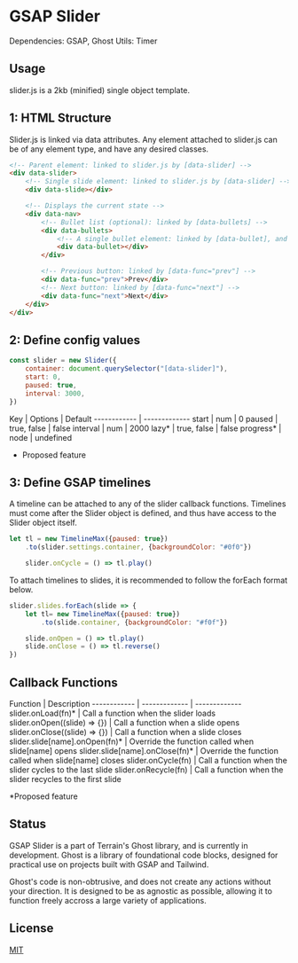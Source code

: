 # GSAP Slider

Dependencies: GSAP, Ghost Utils: Timer

## Usage

slider.js is a 2kb (minified) single object template. 

## 1: HTML Structure
Slider.js is linked via data attributes. Any element attached to slider.js can be of any element type, and have any desired classes.

```html
<!-- Parent element: linked to slider.js by [data-slider] -->
<div data-slider>
    <!-- Single slide element: linked to slider.js by [data-slider] -->
    <div data-slide></div>

    <!-- Displays the current state -->
    <div data-nav>
        <!-- Bullet list (optional): linked by [data-bullets] -->
        <div data-bullets>
            <!-- A single bullet element: linked by [data-bullet], and used to generate additional bullets based on slider.length -->
            <div data-bullet></div>
        </div>

        <!-- Previous button: linked by [data-func="prev"] -->
        <div data-func="prev">Prev</div>
        <!-- Next button: linked by [data-func="next"] -->
        <div data-func="next">Next</div>
    </div>
</div>
```

## 2: Define config values

```javascript
const slider = new Slider({
    container: document.querySelector("[data-slider]"),
    start: 0,
    paused: true,
    interval: 3000,
})
```

Key | Options | Default
------------ | -------------
start | num | 0
paused | true, false | false
interval | num | 2000
lazy* | true, false | false
progress* | node | undefined

* Proposed feature

## 3: Define GSAP timelines

A timeline can be attached to any of the slider callback functions. Timelines must come after the Slider object is defined, and thus have access to the Slider object itself. 

```javascript
let tl = new TimelineMax({paused: true})
    .to(slider.settings.container, {backgroundColor: "#0f0"})

    slider.onCycle = () => tl.play()
```

To attach timelines to slides, it is recommended to follow the forEach format below.

```javascript
slider.slides.forEach(slide => {
    let tl= new TimelineMax({paused: true})
        .to(slide.container, {backgroundColor: "#f0f"})

    slide.onOpen = () => tl.play()
    slide.onClose = () => tl.reverse()
})
```

## Callback Functions

Function | Description
------------ | ------------- | -------------
slider.onLoad(fn)* | Call a function when the slider loads
slider.onOpen((slide) => {}) | Call a function when a slide opens
slider.onClose((slide) => {}) | Call a function when a slide closes
slider.slide[name].onOpen(fn)* | Override the function called when slide[name] opens
slider.slide[name].onClose(fn)* | Override the function called when slide[name] closes
slider.onCycle(fn) | Call a function when the slider cycles to the last slide
slider.onRecycle(fn) | Call a function when the slider recycles to the first slide

*Proposed feature

## Status
GSAP Slider is a part of Terrain's Ghost library, and is currently in development. Ghost is a library of foundational code blocks, designed for practical use on projects built with GSAP and Tailwind. 

Ghost's code is non-obtrusive, and does not create any actions without your direction. It is designed to be as agnostic as possible, allowing it to function freely accross a large variety of applications.

## License
[MIT](https://choosealicense.com/licenses/mit/)

